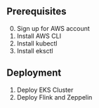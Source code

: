 ## Prerequisites

0. Sign up for AWS account
1. Install AWS CLI
2. Install kubectl
3. Install eksctl

## Deployment

1. Deploy EKS Cluster
2. Deploy Flink and Zeppelin